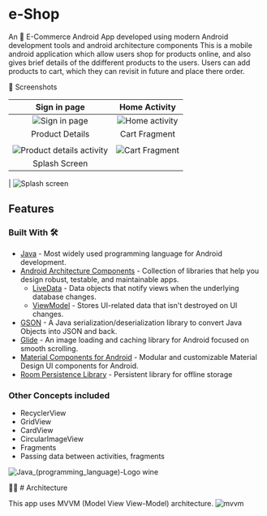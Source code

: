 
# e-Shop
An 🛒 E-Commerce  Android App developed using modern Android development tools and android architecture components
This is a mobile android application which allow users shop for products online, and also gives brief details of the ddifferent products to the users. Users can add products to cart, 
which they can revisit in future and place there order.

📸 Screenshots

Sign in page             |         Home Activity          
:-------------------------:|:-------------------------:| 
 ![Sign in page](https://user-images.githubusercontent.com/40307603/149467619-6189f529-4aa4-4e8f-828f-1f00ffb3380f.png) |![Home activity](https://user-images.githubusercontent.com/40307603/149467935-271a6169-513c-4221-bbf5-c74f18a5eded.png)
Product Details            |         Cart Fragment          
||  
![Product details activity](https://user-images.githubusercontent.com/40307603/149468654-8539fe1b-a331-41b6-88ba-8b3b92457752.png) | ![Cart Fragment](https://user-images.githubusercontent.com/40307603/149468909-81f362fc-4f9b-4169-8ee1-d182ad6877c6.png)
Splash Screen         |
|
![Splash screen](https://user-images.githubusercontent.com/40307603/149469219-72ea8468-713b-4f0c-b3e8-b5b74ed49825.png)

## Features

### Built With 🛠

- [Java](https://www.java.com/en/) - Most widely used programming language for Android development.
- [Android Architecture Components](https://developer.android.com/topic/libraries/architecture) - Collection of libraries that help you design robust, testable, and maintainable apps.
     - [LiveData](https://developer.android.com/topic/libraries/architecture/livedata) - Data objects that notify views when the underlying database changes.
     - [ViewModel](https://developer.android.com/topic/libraries/architecture/viewmodel) - Stores UI-related data that isn't destroyed on UI changes.
- [GSON](https://github.com/google/gson) - A Java serialization/deserialization library to convert Java Objects into JSON and back.
- [Glide](https://github.com/bumptech/glide) - An image loading and caching library for Android focused on smooth scrolling.
- [Material Components for Android](https://github.com/material-components/material-components-android) - Modular and customizable Material Design UI components for Android.
- [Room Persistence Library](https://developer.android.com/jetpack/androidx/releases/room) - Persistent library for offline storage

### Other Concepts included
- RecyclerView
- GridView
- CardView
- CircularImageView
- Fragments
- Passing data between activities, fragments

![Java_(programming_language)-Logo wine](https://user-images.githubusercontent.com/40307603/149475151-d0cd3c17-d4f8-431a-963b-c15a6a471673.png)



👨‍🔧 # Architecture

This app uses MVVM (Model View View-Model) architecture.
![mvvm](https://user-images.githubusercontent.com/40307603/149483056-f357a2eb-ea40-40b5-98fe-1b66609bbfc7.png)










              



